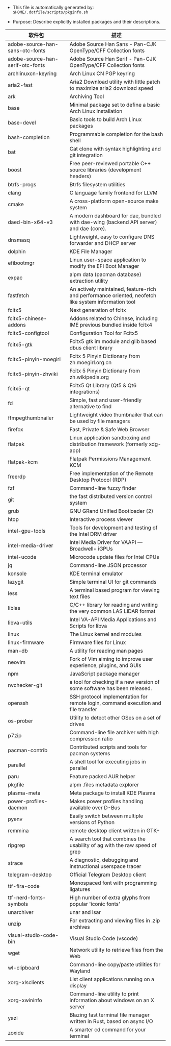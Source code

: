 * This file is automatically generated by: `$HOME/.dotfile/scripts/pkginfo.sh`

* Purpose: Describe explicitly installed packages and their descriptions.

| 软件包 | 描述 |
| ------- | ---- |
| adobe-source-han-sans-otc-fonts | Adobe Source Han Sans - Pan-CJK OpenType/CFF Collection fonts |
| adobe-source-han-serif-otc-fonts | Adobe Source Han Serif - Pan-CJK OpenType/CFF Collection fonts |
| archlinuxcn-keyring | Arch Linux CN PGP keyring |
| aria2-fast | Aria2 Download utility with little patch to maximize aria2 download speed |
| ark | Archiving Tool |
| base | Minimal package set to define a basic Arch Linux installation |
| base-devel | Basic tools to build Arch Linux packages |
| bash-completion | Programmable completion for the bash shell |
| bat | Cat clone with syntax highlighting and git integration |
| boost | Free peer-reviewed portable C++ source libraries (development headers) |
| btrfs-progs | Btrfs filesystem utilities |
| clang | C language family frontend for LLVM |
| cmake | A cross-platform open-source make system |
| daed-bin-x64-v3 | A modern dashboard for dae, bundled with dae-wing (backend API server) and dae (core). |
| dnsmasq | Lightweight, easy to configure DNS forwarder and DHCP server |
| dolphin | KDE File Manager |
| efibootmgr | Linux user-space application to modify the EFI Boot Manager |
| expac | alpm data (pacman database) extraction utility |
| fastfetch | An actively maintained, feature-rich and performance oriented, neofetch like system information tool |
| fcitx5 | Next generation of fcitx |
| fcitx5-chinese-addons | Addons related to Chinese, including IME previous bundled inside fcitx4 |
| fcitx5-configtool | Configuration Tool for Fcitx5 |
| fcitx5-gtk | Fcitx5 gtk im module and glib based dbus client library |
| fcitx5-pinyin-moegirl | Fcitx 5 Pinyin Dictionary from zh.moegirl.org.cn |
| fcitx5-pinyin-zhwiki | Fcitx 5 Pinyin Dictionary from zh.wikipedia.org |
| fcitx5-qt | Fcitx5 Qt Library (Qt5 & Qt6 integrations) |
| fd | Simple, fast and user-friendly alternative to find |
| ffmpegthumbnailer | Lightweight video thumbnailer that can be used by file managers |
| firefox | Fast, Private & Safe Web Browser |
| flatpak | Linux application sandboxing and distribution framework (formerly xdg-app) |
| flatpak-kcm | Flatpak Permissions Management KCM |
| freerdp | Free implementation of the Remote Desktop Protocol (RDP) |
| fzf | Command-line fuzzy finder |
| git | the fast distributed version control system |
| grub | GNU GRand Unified Bootloader (2) |
| htop | Interactive process viewer |
| intel-gpu-tools | Tools for development and testing of the Intel DRM driver |
| intel-media-driver | Intel Media Driver for VAAPI — Broadwell+ iGPUs |
| intel-ucode | Microcode update files for Intel CPUs |
| jq | Command-line JSON processor |
| konsole | KDE terminal emulator |
| lazygit | Simple terminal UI for git commands |
| less | A terminal based program for viewing text files |
| liblas | C/C++ library for reading and writing the very common LAS LiDAR format |
| libva-utils | Intel VA-API Media Applications and Scripts for libva |
| linux | The Linux kernel and modules |
| linux-firmware | Firmware files for Linux |
| man-db | A utility for reading man pages |
| neovim | Fork of Vim aiming to improve user experience, plugins, and GUIs |
| npm | JavaScript package manager |
| nvchecker-git | a tool for checking if a new version of some software has been released. |
| openssh | SSH protocol implementation for remote login, command execution and file transfer |
| os-prober | Utility to detect other OSes on a set of drives |
| p7zip | Command-line file archiver with high compression ratio |
| pacman-contrib | Contributed scripts and tools for pacman systems |
| parallel | A shell tool for executing jobs in parallel |
| paru | Feature packed AUR helper |
| pkgfile | alpm .files metadata explorer |
| plasma-meta | Meta package to install KDE Plasma |
| power-profiles-daemon | Makes power profiles handling available over D-Bus |
| pyenv | Easily switch between multiple versions of Python |
| remmina | remote desktop client written in GTK+ |
| ripgrep | A search tool that combines the usability of ag with the raw speed of grep |
| strace | A diagnostic, debugging and instructional userspace tracer |
| telegram-desktop | Official Telegram Desktop client |
| ttf-fira-code | Monospaced font with programming ligatures |
| ttf-nerd-fonts-symbols | High number of extra glyphs from popular 'iconic fonts' |
| unarchiver | unar and lsar |
| unzip | For extracting and viewing files in .zip archives |
| visual-studio-code-bin | Visual Studio Code (vscode) |
| wget | Network utility to retrieve files from the Web |
| wl-clipboard | Command-line copy/paste utilities for Wayland |
| xorg-xlsclients | List client applications running on a display |
| xorg-xwininfo | Command-line utility to print information about windows on an X server |
| yazi | Blazing fast terminal file manager written in Rust, based on async I/O |
| zoxide | A smarter cd command for your terminal |
